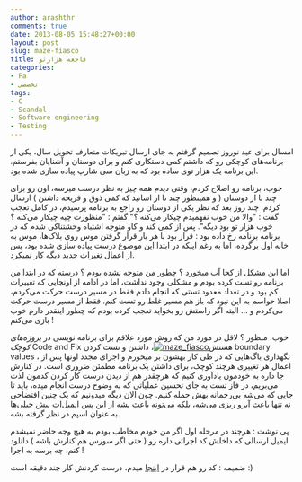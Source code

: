 ```yaml
---
author: arashthr
comments: true
date: 2013-08-05 15:48:27+00:00
layout: post
slug: maze-fiasco
title: فاجعه هزارتو
categories:
- Fa
- تخصصی
tags:
- C
- Scandal
- Software engineering
- Testing
---
```



امسال برای عید نوروز تصمیم گرفتم به جای ارسال تبریکات متعارف تحویل سال، یکی‌ از برنامه‌های کوچکی رو که داشتم کمی‌ دستکاری کنم و برای دوستان و آشنایان بفرستم. این برنامه یک هزار توی ساده بود که به زبان سی‌ شارپ پیاده سازی شده بود.

خوب، برنامه رو اصلاح کردم، وقتی‌ دیدم همه چیز به نظر درست میرسه، اون رو برای چند تا از دوستان ( و همینطور چند تا از اساتید که کمی‌ ذوق و قریحه داشتن ) ارسال کردم.
چند روز بعد که نظر یکی‌ از دوستان رو راجع به برنامه پرسیدم، در کامل تعجب گفت : "والا من خوب نفهمیدم چیکار می‌کنه ؟"
گفتم : "منظورت چیه چیکار می‌کنه ؟ خوب هزار تو بود دیگه".
پس از کمی‌ کند و کاو متوجه اشتباه وحشتناکی‌ شدم که در برنامه برنامه رخ داده بود : قرار بود با هر بار قرار گرفتن موس روی بلاک‌ها، موس به خانه اول برگرده، اما به رغم اینکه در ابتدا این موضوع درست پیاده سازی شده بود، پس از ‌اعمال تغیرات جدید دیگه کار نمیکرد.

اما این مشکل از کجا آب میخورد ؟ چطور من متوجه نشده بودم ؟
درسته که در ابتدا من برنامه رو تست کرده بودم و مشکلی‌ وجود نداشت، اما در ادامه از اونجایی‌ که تغییرات کم بود و در تعداد معدود تستی که انجام دادم فقط در مسیر درست حرکت می‌کردم، اصلا حواسم به این نبود که باز هم مسیر غلط رو تست کنم. فقط از مسیر درست حرکت می‌کردم و ... البته اگر راستش رو بخواید تعجب کرده بودم که چطور اینقدر دارم خوب بازی می‌کنم !

خوب، منظور ؟ لاقل در مورد من که روش مورد علاقم برای برنامه نویسی در _پروژه‌های کوچک_ Code and Fix هستش[![maze_fiasco](http://arashthr.files.wordpress.com/2013/08/maze_fiasco.png)](http://arashthr.files.wordpress.com/2013/08/maze_fiasco.png)، داشتن و تست کردن boundary values ، نگهداری باگ‌هایی‌ که در طی کار بهشون بر میخورم و اجرای مجدد اونها پس از ‌اعمال هر تغییری هرچند کوچک، برای داشتن یک برنامه مطمئن ضروری است.
در کنارش جا داره به خودمون یادآوری کنیم که هرچقدر هم از دیدن درست کار کردن کد‌مون لذت می‌بریم، در فاز تست به جای تحسین عملیاتی که به وضوح درست انجام میده، باید تا جایی‌ که می‌شه بی‌رحمانه بهش حمله کنیم. چون الان دیگه میدونیم که یک چنین افتضاحی نه تنها باعث آبرو ریزی می‌شه، بلکه می‌تونه باعث بشه از این پس ایمیل‌ات پیش خیلی‌ها به عنوان اسپم در نظر گرفته بشه.

پی‌ نوشت : هرچند در مرحله اول اگر من خودم مخاطب بودم به هیچ وجه حاضر نمیشدم ایمیل ارسالی‌ که داخلش کد اجرائی داره رو ( حتی اگر سورس هم کنارش باشه ) دانلود کنم، چه برسه به اجرا !

ضمیمه : کد رو هم قرار در [اینجا](http://ge.tt/6JuQk2o/v/0?c) میدم، درست کردنش کار چند دقیقه است :)
